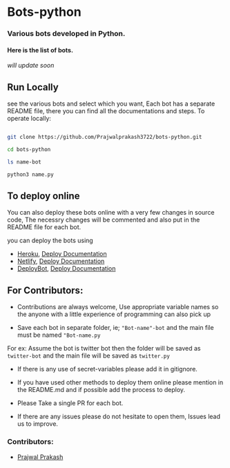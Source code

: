 # Bots-python

### Various bots developed in Python.

#### Here is the list of bots.

_will update soon_

## Run Locally

see the various bots and select which you want, Each bot has a separate README file, there you can find all the documentations and steps.
To operate locally:

```bash

git clone https://github.com/Prajwalprakash3722/bots-python.git

cd bots-python

ls name-bot

python3 name.py
```

## To deploy online

You can also deploy these bots online with a very few changes in source code, The necessry changes will be commented and also put in the README file for each bot.

you can deploy the bots using

- [Heroku](https://www.heroku.com/), [Deploy Documentation](deploy-documentations/HEROKU.md)
- [Netlify](https://www.netlify.com/), [Deploy Documentation](deploy-documentations/NETLIFY.md)
- [DeployBot](https://deploybot.com/), [Deploy Documentation](deploy-documentations/DEPLOYBOT.md)


## For Contributors:

* Contributions are always welcome, Use appropriate variable names so the anyone with a little experience of programming can also pick up

* Save each bot in separate folder, ie; `"Bot-name"-bot` and the main file must be named `"Bot-name.py`

For ex: Assume the bot is twitter bot then the folder will be saved as `twitter-bot`
and the main file will be saved as `twitter.py`

* If there is any use of secret-variables please add it in gitignore.

* If you have used other methods to deploy them online please mention in the README.md and if possible add the process to deploy.

* Please Take a single PR for each bot.

* If there are any issues please do not hesitate to open them, Issues lead us to improve.

### Contributors:

- [Prajwal Prakash](https://github.com/Prajwalprakash3722)
